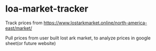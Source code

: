 # loa-market-tracker
Track prices from https://www.lostarkmarket.online/north-america-east/market/

Pull prices from user built lost ark market, to analyze prices in google sheet(or future website)
